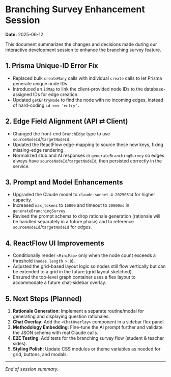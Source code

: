 # Branching Survey Enhancement Session

**Date:** 2025-06-12

This document summarizes the changes and decisions made during our interactive development session to enhance the branching survey feature.

## 1. Prisma Unique-ID Error Fix
- Replaced bulk `createMany` calls with individual `create` calls to let Prisma generate unique node IDs.
- Introduced an `idMap` to link the client-provided node IDs to the database-assigned IDs for edge creation.
- Updated `getEntryNode` to find the node with no incoming edges, instead of hard-coding `id === 'entry'.`

## 2. Edge Field Alignment (API ⇄ Client)
- Changed the front-end `BranchEdge` type to use `sourceNodeId`/`targetNodeId`.
- Updated the ReactFlow edge-mapping to source these new keys, fixing missing-edge rendering.
- Normalized stub and AI responses in `generateBranchingSurvey` so edges always have `sourceNodeId`/`targetNodeId`, then persisted correctly in the service.

## 3. Prompt and Model Enhancements
- Upgraded the Claude model to `claude-sonnet-4-20250514` for higher capacity.
- Increased `max_tokens` to `16000` and timeout to `20000ms` in `generateBranchingSurvey`.
- Revised the prompt schema to drop rationale generation (rationale will be handled separately in a future phase) and to reference `sourceNodeId`/`targetNodeId` for edges.

## 4. ReactFlow UI Improvements
- Conditionally render `<MiniMap>` only when the node count exceeds a threshold (`nodes.length > 8`).
- Adjusted the grid-based layout logic so nodes still flow vertically but can be extended to a grid in the future (grid layout sketched).
- Ensured the top-level graph container uses a flex layout to accommodate a future chat-sidebar overlay.

## 5. Next Steps (Planned)
1. **Rationale Generation**: Implement a separate routine/modal for generating and displaying question rationales.  
2. **Chat Overlay**: Add the `<ChatOverlay>` component in a sidebar flex panel.  
3. **Methodology Embedding**: Fine-tune the AI prompt further and validate the JSON schema with real Claude calls.  
4. **E2E Testing**: Add tests for the branching survey flow (student & teacher sides).  
5. **Styling Polish**: Update CSS modules or theme variables as needed for grid, buttons, and modals.

---

_End of session summary._